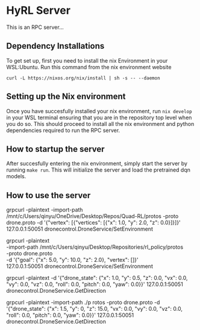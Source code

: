 # HyRL Server
This is an RPC server...

## Dependency Installations
To get set up, first you need to install the nix Environment in your WSL:Ubuntu. Run this command from the nix environment website

```curl -L https://nixos.org/nix/install | sh -s -- --daemon```

## Setting up the Nix environment
Once you have succesfully installed your nix environment, run ```nix develop``` in your WSL terminal ensuring that you are in the repository top level when you do so. This should proceed to install all the nix environment and python dependencies required to run the RPC server. 

## How to startup the server
After succesfully entering the nix environment, simply start the server by running ```make run```. This will initialize the server and load the pretrained dqn models. 

## How to use the server
grpcurl -plaintext -import-path /mnt/c/Users/qinyu/OneDrive/Desktop/Repos/Quad-RL/protos -proto drone.proto -d '{"vertex": [{"vertices": [{"x": 1.0, "y": 2.0, "z": 0.0}]}]}' 127.0.0.1:50051 dronecontrol.DroneService/SetEnvironment

grpcurl -plaintext \
  -import-path /mnt/c/Users/qinyu/Desktop/Repositories/rl_policy/protos \
  -proto drone.proto \
  -d '{"goal": {"x": 5.0, "y": 10.0, "z": 2.0}, "vertex": []}' \
  127.0.0.1:50051 dronecontrol.DroneService/SetEnvironment

  grpcurl -plaintext -d '{"drone_state": {"x": 1.0, "y": 0.5, "z": 0.0, "vx": 0.0, "vy": 0.0, "vz": 0.0, "roll": 0.0, "pitch": 0.0, "yaw": 0.0}}' 127.0.0.1:50051 dronecontrol.DroneService.GetDirection

grpcurl -plaintext   -import-path ./p
rotos   -proto drone.proto   -d '{"drone_state": {"x": 1.5, "y": 0, "z": 15.0, "vx": 0.0, "vy": 0.0, "vz": 0.0, "roll": 0.0, "pitch": 0.0, "yaw": 0.0}}'   127.0.0.1:50051 dronecontrol.DroneService.GetDirection